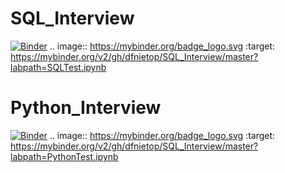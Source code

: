 # SQL_Interview
[![Binder](https://mybinder.org/badge_logo.svg)](https://mybinder.org/v2/gh/dfnietop/SQL_Interview/master?labpath=SQLTest.ipynb)
.. image:: https://mybinder.org/badge_logo.svg
 :target: https://mybinder.org/v2/gh/dfnietop/SQL_Interview/master?labpath=SQLTest.ipynb


# Python_Interview
[![Binder](https://mybinder.org/badge_logo.svg)](https://mybinder.org/v2/gh/dfnietop/SQL_Interview/master?labpath=SQLTest.ipynb)
.. image:: https://mybinder.org/badge_logo.svg
:target: https://mybinder.org/v2/gh/dfnietop/SQL_Interview/master?labpath=PythonTest.ipynb




